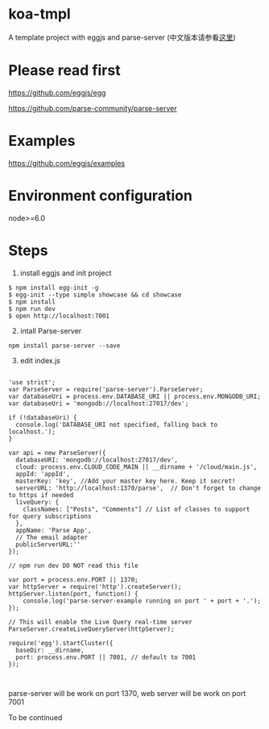 # koa-tmpl
A template project with eggjs and parse-server
(中文版本请参看[这里](./README_CN.md))

# Please read first 
https://github.com/eggjs/egg

https://github.com/parse-community/parse-server

# Examples

https://github.com/eggjs/examples

# Environment configuration
node>=6.0

# Steps

1. install eggjs and init project
```
$ npm install egg-init -g
$ egg-init --type simple showcase && cd showcase
$ npm install
$ npm run dev
$ open http://localhost:7001

```
2. intall Parse-server

```
npm install parse-server --save
```
3. edit index.js

```

'use strict';
var ParseServer = require('parse-server').ParseServer;
var databaseUri = process.env.DATABASE_URI || process.env.MONGODB_URI;
var databaseUri = 'mongodb://localhost:27017/dev';

if (!databaseUri) {
  console.log('DATABASE_URI not specified, falling back to localhost.');
}

var api = new ParseServer({
  databaseURI: 'mongodb://localhost:27017/dev',
  cloud: process.env.CLOUD_CODE_MAIN || __dirname + '/cloud/main.js',
  appId: 'appId',
  masterKey: 'key', //Add your master key here. Keep it secret!
  serverURL: 'http://localhost:1370/parse',  // Don't forget to change to https if needed
  liveQuery: {
    classNames: ["Posts", "Comments"] // List of classes to support for query subscriptions
  },
  appName: 'Parse App',
  // The email adapter
  publicServerURL:''
});

// npm run dev DO NOT read this file

var port = process.env.PORT || 1370;
var httpServer = require('http').createServer();
httpServer.listen(port, function() {
    console.log('parse-server-example running on port ' + port + '.');
});

// This will enable the Live Query real-time server
ParseServer.createLiveQueryServer(httpServer);

require('egg').startCluster({
  baseDir: __dirname,
  port: process.env.PORT || 7001, // default to 7001
});



```
parse-server will be work on port 1370, web server will be work on port 7001


To be continued

